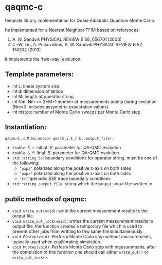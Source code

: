 # qaqmc-c
template library implementation for Quasi-Adiabatic Quantum Monte Carlo.

Its implemented for a Nearest Neighbor TFIM based on references:

 1) A. W. Sandvik PHYSICAL REVIEW E 68, 056701 (2003)
 2) C.-W. Liu, A. Polkovnikov, A. W. Sandvik PHYSICAL REVIEW B 87, 174302 (2013)

it implements the 'two-way' evolution.

## Template parameters:
 * int L: linear system size
 * int d: dimension of lattice
 * int M: length of operator string
 * int Nm: Nm <= 2*M+1 number of measurements points during evolution (Nm>0 includes assymetric expectation values).
 * int mstep: number of Monte Carlo sweeps per Monte Carlo step.
 
## Instantiation:
  ```C++
  qaqmc<L,d,M,Nm,mstep> qmc(S_i,S_f,bc,output_file);
  ```

 * `double S_i`: initial 'S' parameter for QA-QMC evolution
 * `double S_f`: final 'S' parameter for QA-QMC evolution
 * `std::string bc`: boundary conditions for operator string, must be one of the following:
   * `"pzpz"` polarized along the positive z-axis on both sides
   * `"pxpx"` polarized along the positive x-axis on both sides
   * `"tr"` tperiodic SSE trace boundary conditions. 
 * `std::string output_file`: string which the output should be written to. 
 
## public methods of qaqmc:
 * `void write_out(void)`: write the current measurement results to the output file.
 * `void write_out_lock(void)`: writes the current measurement results to output file. the function creates a temporary file which is used to prevent other jobs from writting to thw same file simultaineiously. 
 * `void EQstep(void)`: Perform Monte Carlo step without measurements, typically used when equilibrating simulation.
 * `void MCstep(void)`: Perform Monte Carlo step with measurements, after the completion of this function one should call either `write_out()` or `write_out_lock()`. 
 

